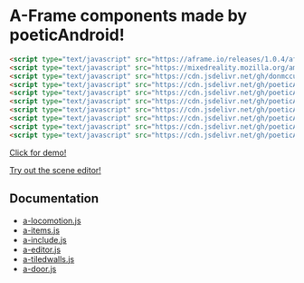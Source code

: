 # A-Frame components made by poeticAndroid!

```html
<script type="text/javascript" src="https://aframe.io/releases/1.0.4/aframe.min.js"></script>
<script type="text/javascript" src="https://mixedreality.mozilla.org/ammo.js/builds/ammo.wasm.js"></script>
<script type="text/javascript" src="https://cdn.jsdelivr.net/gh/donmccurdy/aframe-physics-system@v4.0.1/dist/aframe-physics-system.min.js"></script>
<script type="text/javascript" src="https://cdn.jsdelivr.net/gh/poeticAndroid/poetic-aframe@v0.21/components/utils.js"></script>
<script type="text/javascript" src="https://cdn.jsdelivr.net/gh/poeticAndroid/poetic-aframe@v0.21/components/a-locomotion.js"></script>
<script type="text/javascript" src="https://cdn.jsdelivr.net/gh/poeticAndroid/poetic-aframe@v0.21/components/a-items.js"></script>
<script type="text/javascript" src="https://cdn.jsdelivr.net/gh/poeticAndroid/poetic-aframe@v0.21/components/a-include.js"></script>
<script type="text/javascript" src="https://cdn.jsdelivr.net/gh/poeticAndroid/poetic-aframe@v0.21/components/a-editor.js"></script>
<script type="text/javascript" src="https://cdn.jsdelivr.net/gh/poeticAndroid/poetic-aframe@v0.21/components/a-tiledwalls.js"></script>
<script type="text/javascript" src="https://cdn.jsdelivr.net/gh/poeticAndroid/poetic-aframe@v0.21/components/a-door.js"></script>
```

[Click for demo!](https://poetic-aframe.glitch.me/)

[Try out the scene editor!](https://poetic-aframe.glitch.me/editor.html)

## Documentation

- [a-locomotion.js](https://github.com/poeticAndroid/poetic-aframe/blob/master/components/a-locomotion.md)
- [a-items.js](https://github.com/poeticAndroid/poetic-aframe/blob/master/components/a-items.md)
- [a-include.js](https://github.com/poeticAndroid/poetic-aframe/blob/master/components/a-include.md)
- [a-editor.js](https://github.com/poeticAndroid/poetic-aframe/blob/master/components/a-editor.md)
- [a-tiledwalls.js](https://github.com/poeticAndroid/poetic-aframe/blob/master/components/a-tiledwalls.md)
- [a-door.js](https://github.com/poeticAndroid/poetic-aframe/blob/master/components/a-door.md)
